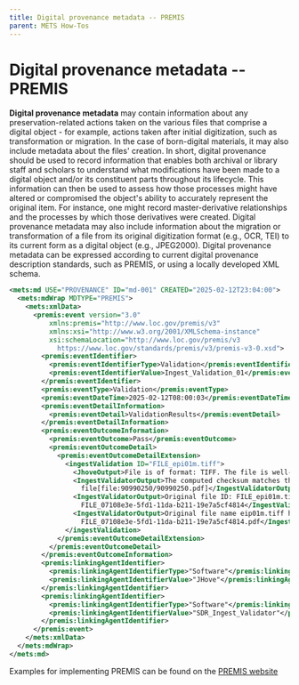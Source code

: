 ```yaml
---
title: Digital provenance metadata -- PREMIS
parent: METS How-Tos
---
```

# Digital provenance metadata -- PREMIS

**Digital provenance metadata** may contain information about any preservation-related actions taken on the various files that comprise a digital object - for example, actions taken after initial digitization, such as transformation or migration. In the case of born-digital materials, it may also include metadata about the files' creation. In short, digital provenance should be used to record information that enables both archival or library staff and scholars to understand what modifications have been made to a digital object and/or its constituent parts throughout its lifecycle. This information can then be used to assess how those processes might have altered or compromised the object's ability to accurately represent the original item. For instance, one might record master-derivative relationships and the processes by which those derivatives were created. Digital provenance metadata may also include information about the migration or transformation of a file from its original digitization format (e.g., OCR, TEI) to its current form as a digital object (e.g., JPEG2000). Digital provenance metadata can be expressed according to current digital provenance description standards, such as PREMIS, or using a locally developed XML schema.

```xml
<mets:md USE="PROVENANCE" ID="md-001" CREATED="2025-02-12T23:04:00">
  <mets:mdWrap MDTYPE="PREMIS">
    <mets:xmlData>
      <premis:event version="3.0"
          xmlns:premis="http://www.loc.gov/premis/v3"
          xmlns:xsi="http://www.w3.org/2001/XMLSchema-instance"
          xsi:schemaLocation="http://www.loc.gov/premis/v3
            https://www.loc.gov/standards/premis/v3/premis-v3-0.xsd">
        <premis:eventIdentifier>
          <premis:eventIdentifierType>Validation</premis:eventIdentifierType>
          <premis:eventIdentifierValue>Ingest_Validation_01</premis:eventIdentifierValue>
        </premis:eventIdentifier>
        <premis:eventType>Validation</premis:eventType>
        <premis:eventDateTime>2025-02-12T08:00:03</premis:eventDateTime>
        <premis:eventDetailInformation>
          <premis:eventDetail>ValidationResults</premis:eventDetail>
        </premis:eventDetailInformation>
        <premis:eventOutcomeInformation>
          <premis:eventOutcome>Pass</premis:eventOutcome>
          <premis:eventOutcomeDetail>
            <premis:eventOutcomeDetailExtension>
              <ingestValidation ID="FILE_epi01m.tiff">
                <JhoveOutput>File is of format: TIFF. The file is well-formed. The file is valid.</JhoveOutput>
                <IngestValidatorOutput>The computed checksum matches the original checksum for
                  file[file:90990250/90990250.pdf]</IngestValidatorOutput>
                <IngestValidatorOutput>Original file ID: FILE_epi01m.tiff has been changed to
                  FILE_07108e3e-5fd1-11da-b211-19e7a5cf4814</IngestValidatorOutput>
                <IngestValidatorOutput>Original file name eip01m.tiff has been changed to
                  FILE_07108e3e-5fd1-11da-b211-19e7a5cf4814.pdf</IngestValidatorOutput>
              </ingestValidation>
            </premis:eventOutcomeDetailExtension>
          </premis:eventOutcomeDetail>
        </premis:eventOutcomeInformation>
        <premis:linkingAgentIdentifier>
          <premis:linkingAgentIdentifierType>"Software"</premis:linkingAgentIdentifierType>
          <premis:linkingAgentIdentifierValue>"JHove"</premis:linkingAgentIdentifierValue>
        </premis:linkingAgentIdentifier>
        <premis:linkingAgentIdentifier>
          <premis:linkingAgentIdentifierType>"Software"</premis:linkingAgentIdentifierType>
          <premis:linkingAgentIdentifierValue>"SDR_Ingest_Validator"</premis:linkingAgentIdentifierValue>
        </premis:linkingAgentIdentifier>
      </premis:event>
    </mets:xmlData>
  </mets:mdWrap>
</mets:md>
```

Examples for implementing PREMIS can be found on the
[PREMIS website](https://www.loc.gov/standards/premis/)

